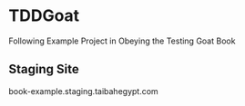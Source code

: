 # TDDGoat

Following Example Project in Obeying the Testing Goat Book

## Staging Site

book-example.staging.taibahegypt.com
